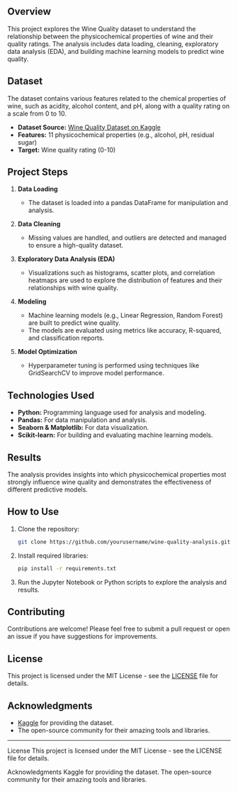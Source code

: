 

## **Overview**
This project explores the Wine Quality dataset to understand the relationship between the physicochemical properties of wine and their quality ratings. The analysis includes data loading, cleaning, exploratory data analysis (EDA), and building machine learning models to predict wine quality.

## **Dataset**
The dataset contains various features related to the chemical properties of wine, such as acidity, alcohol content, and pH, along with a quality rating on a scale from 0 to 10.

- **Dataset Source:** [Wine Quality Dataset on Kaggle](https://www.kaggle.com/uciml/red-wine-quality-cortez-et-al-2009)
- **Features:** 11 physicochemical properties (e.g., alcohol, pH, residual sugar)
- **Target:** Wine quality rating (0-10)

## **Project Steps**

1. **Data Loading**
   - The dataset is loaded into a pandas DataFrame for manipulation and analysis.

2. **Data Cleaning**
   - Missing values are handled, and outliers are detected and managed to ensure a high-quality dataset.

3. **Exploratory Data Analysis (EDA)**
   - Visualizations such as histograms, scatter plots, and correlation heatmaps are used to explore the distribution of features and their relationships with wine quality.

4. **Modeling**
   - Machine learning models (e.g., Linear Regression, Random Forest) are built to predict wine quality.
   - The models are evaluated using metrics like accuracy, R-squared, and classification reports.

5. **Model Optimization**
   - Hyperparameter tuning is performed using techniques like GridSearchCV to improve model performance.

## **Technologies Used**
- **Python:** Programming language used for analysis and modeling.
- **Pandas:** For data manipulation and analysis.
- **Seaborn & Matplotlib:** For data visualization.
- **Scikit-learn:** For building and evaluating machine learning models.

## **Results**
The analysis provides insights into which physicochemical properties most strongly influence wine quality and demonstrates the effectiveness of different predictive models.

## **How to Use**
1. Clone the repository:
   ```bash
   git clone https://github.com/yourusername/wine-quality-analysis.git
   ```
2. Install required libraries:
   ```bash
   pip install -r requirements.txt
   ```
3. Run the Jupyter Notebook or Python scripts to explore the analysis and results.

## **Contributing**
Contributions are welcome! Please feel free to submit a pull request or open an issue if you have suggestions for improvements.

## **License**
This project is licensed under the MIT License - see the [LICENSE](LICENSE) file for details.

## **Acknowledgments**
- [Kaggle](https://www.kaggle.com/) for providing the dataset.
- The open-source community for their amazing tools and libraries.

---
License
This project is licensed under the MIT License - see the LICENSE file for details.

Acknowledgments
Kaggle for providing the dataset.
The open-source community for their amazing tools and libraries.


